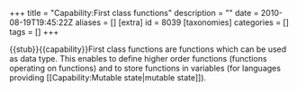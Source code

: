 +++
title = "Capability:First class functions"
description = ""
date = 2010-08-19T19:45:22Z
aliases = []
[extra]
id = 8039
[taxonomies]
categories = []
tags = []
+++

{{stub}}{{capability}}First class functions are functions which can be used as data type. This enables to define higher order functions (functions operating on functions) and to store functions in variables (for languages providing [[Capability:Mutable state|mutable state]]).

